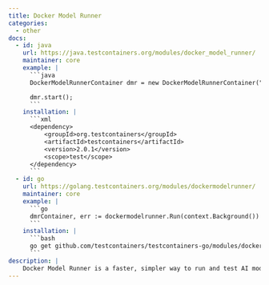 ```yaml
---
title: Docker Model Runner
categories:
  - other
docs:
  - id: java
    url: https://java.testcontainers.org/modules/docker_model_runner/
    maintainer: core
    example: |
      ```java
      DockerModelRunnerContainer dmr = new DockerModelRunnerContainer("alpine/socat:1.7.4.3-r0");

      dmr.start();
      ```
    installation: |
      ```xml
      <dependency>
          <groupId>org.testcontainers</groupId>
          <artifactId>testcontainers</artifactId>
          <version>2.0.1</version>
          <scope>test</scope>
      </dependency>
      ```
  - id: go
    url: https://golang.testcontainers.org/modules/dockermodelrunner/
    maintainer: core
    example: |
      ```go
      dmrContainer, err := dockermodelrunner.Run(context.Background())
      ```
    installation: |
      ```bash
      go get github.com/testcontainers/testcontainers-go/modules/dockermodelrunner
      ```
description: |
    Docker Model Runner is a faster, simpler way to run and test AI models locally, right from your existing workflow.
---
```

